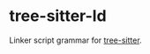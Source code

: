 # tree-sitter-ld

Linker script grammar for [tree-sitter](https://tree-sitter.github.io/tree-sitter).
